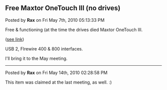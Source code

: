 ## Free Maxtor OneTouch III (no drives)
Posted by **Rax** on Fri May 7th, 2010 05:13:33 PM

Free & functioning (at the time the drives died Maxtor OneTouch III.

([see link](http://reviews.cnet.com/hard-drives/maxtor-onetouch-iii-turbo/4505-3186_7-31593898.html))

USB 2, FIrewire 400 & 800 interfaces.

I'll bring it to the May meeting.

--------------------------------------------------------------------------------

Posted by **Rax** on Fri May 14th, 2010 02:28:58 PM

This item was claimed at the last meeting, as well. :)
